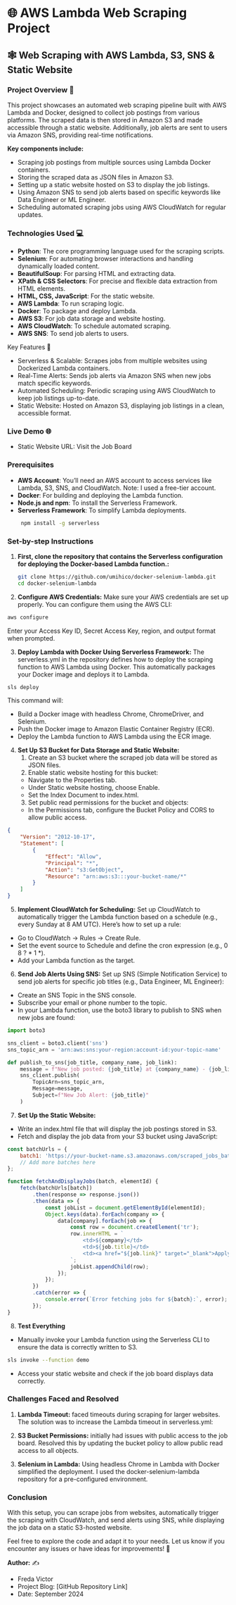 # 🌐 AWS Lambda Web Scraping Project

## 🕸️ Web Scraping with AWS Lambda, S3, SNS & Static Website

### Project Overview 🎯

This project showcases an automated web scraping pipeline built with AWS Lambda and Docker, designed to collect job postings from various platforms. The scraped data is then stored in Amazon S3 and made accessible through a static website. Additionally, job alerts are sent to users via Amazon SNS, providing real-time notifications.

**Key components include:**

- Scraping job postings from multiple sources using Lambda Docker containers.
- Storing the scraped data as JSON files in Amazon S3.
- Setting up a static website hosted on S3 to display the job listings.
- Using Amazon SNS to send job alerts based on specific keywords like Data Engineer or ML Engineer.
- Scheduling automated scraping jobs using AWS CloudWatch for regular updates.


### Technologies Used 💻

- **Python**: The core programming language used for the scraping scripts.
- **Selenium**: For automating browser interactions and handling dynamically loaded content.
- **BeautifulSoup**: For parsing HTML and extracting data.
- **XPath & CSS Selectors**: For precise and flexible data extraction from HTML elements.
- **HTML, CSS, JavaScript**: For the static website.
- **AWS Lambda**: To run scraping logic.
- **Docker**: To package and deploy Lambda.
- **AWS S3**: For job data storage and website hosting.
- **AWS CloudWatch**: To schedule automated scraping.
- **AWS SNS**: To send job alerts to users.

Key Features 🔑

- Serverless & Scalable: Scrapes jobs from multiple websites using Dockerized Lambda containers.
- Real-Time Alerts: Sends job alerts via Amazon SNS when new jobs match specific keywords.
- Automated Scheduling: Periodic scraping using AWS CloudWatch to keep job listings up-to-date.
- Static Website: Hosted on Amazon S3, displaying job listings in a clean, accessible format.

### Live Demo 🌐

- Static Website URL: Visit the Job Board 

### Prerequisites

- **AWS Account**: You’ll need an AWS account to access services like Lambda, S3, SNS, and CloudWatch. Note: I used a free-tier account.
- **Docker**: For building and deploying the Lambda function.
- **Node.js and npm**: To install the Serverless Framework.
- **Serverless Framework**: To simplify Lambda deployments.
  ```bash
   npm install -g serverless
   ```


### Set-by-step Instructions

1. **First, clone the repository that contains the Serverless configuration for deploying the Docker-based Lambda function.:**
   ```bash
   git clone https://github.com/umihico/docker-selenium-lambda.git
   cd docker-selenium-lambda
   ```

2.	**Configure AWS Credentials:**
Make sure your AWS credentials are set up properly. You can configure them using the AWS CLI:

   ```bash
   aws configure
   ```
Enter your Access Key ID, Secret Access Key, region, and output format when prompted.


3.	**Deploy Lambda with Docker Using Serverless Framework:**
The serverless.yml in the repository defines how to deploy the scraping function to AWS Lambda using Docker. This automatically packages your Docker image and deploys it to Lambda.
```bash
sls deploy
```
This command will:

- Build a Docker image with headless Chrome, ChromeDriver, and Selenium.
- Push the Docker image to Amazon Elastic Container Registry (ECR).
- Deploy the Lambda function to AWS Lambda using the ECR image.

4.	**Set Up S3 Bucket for Data Storage and Static Website:**
	1.	Create an S3 bucket where the scraped job data will be stored as JSON files.
	2.	Enable static website hosting for this bucket:
	- Navigate to the Properties tab.
	- Under Static website hosting, choose Enable.
	- Set the Index Document to index.html.
	3.	Set public read permissions for the bucket and objects:
	- In the Permissions tab, configure the Bucket Policy and CORS to allow public access.
```json
{
    "Version": "2012-10-17",
    "Statement": [
        {
            "Effect": "Allow",
            "Principal": "*",
            "Action": "s3:GetObject",
            "Resource": "arn:aws:s3:::your-bucket-name/*"
        }
    ]
}
```

5. **Implement CloudWatch for Scheduling:**
Set up CloudWatch to automatically trigger the Lambda function based on a schedule (e.g., every Sunday at 8 AM UTC). Here’s how to set up a rule:

- Go to CloudWatch → Rules → Create Rule.
- Set the event source to Schedule and define the cron expression (e.g., 0 8 ? * 1 *).
- Add your Lambda function as the target.

6. **Send Job Alerts Using SNS:**
Set up SNS (Simple Notification Service) to send job alerts for specific job titles (e.g., Data Engineer, ML Engineer):

- Create an SNS Topic in the SNS console.
- Subscribe your email or phone number to the topic.
- In your Lambda function, use the boto3 library to publish to SNS when new jobs are found:
```python
import boto3

sns_client = boto3.client('sns')
sns_topic_arn = 'arn:aws:sns:your-region:account-id:your-topic-name'

def publish_to_sns(job_title, company_name, job_link):
    message = f"New job posted: {job_title} at {company_name} - {job_link}"
    sns_client.publish(
        TopicArn=sns_topic_arn,
        Message=message,
        Subject=f"New Job Alert: {job_title}"
    )
```

7. **Set Up the Static Website:**
- Write an index.html file that will display the job postings stored in S3.
- Fetch and display the job data from your S3 bucket using JavaScript:
```javascript
const batchUrls = {
    batch1: 'https://your-bucket-name.s3.amazonaws.com/scraped_jobs_batch1.json',
    // Add more batches here
};

function fetchAndDisplayJobs(batch, elementId) {
    fetch(batchUrls[batch])
        .then(response => response.json())
        .then(data => {
            const jobList = document.getElementById(elementId);
            Object.keys(data).forEach(company => {
                data[company].forEach(job => {
                    const row = document.createElement('tr');
                    row.innerHTML = `
                        <td>${company}</td>
                        <td>${job.title}</td>
                        <td><a href="${job.link}" target="_blank">Apply Now</a></td>
                    `;
                    jobList.appendChild(row);
                });
            });
        })
        .catch(error => {
            console.error(`Error fetching jobs for ${batch}:`, error);
        });
}
```

8. **Test Everything**
- 	Manually invoke your Lambda function using the Serverless CLI to ensure the data is correctly written to S3.
```bash
sls invoke --function demo
```
- 	Access your static website and check if the job board displays data correctly.


### Challenges Faced and Resolved
1.	**Lambda Timeout:** faced timeouts during scraping for larger websites. The solution was to increase the Lambda timeout in serverless.yml:

2. **S3 Bucket Permissions:** initially had issues with public access to the job board. Resolved this by updating the bucket policy to allow public read access to all objects.

3.	**Selenium in Lambda:** Using headless Chrome in Lambda with Docker simplified the deployment. I used the docker-selenium-lambda repository for a pre-configured environment.


### Conclusion

With this setup, you can scrape jobs from websites, automatically trigger the scraping with CloudWatch, and send alerts using SNS, while displaying the job data on a static S3-hosted website.

Feel free to explore the code and adapt it to your needs. Let us know if you encounter any issues or have ideas for improvements! 🚀

**Author:** ✍️

- Freda Victor
- Project Blog: [GitHub Repository Link]
- Date: September 2024

